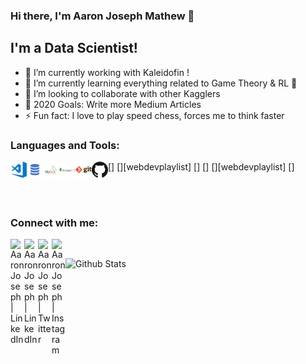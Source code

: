 ### Hi there, I'm Aaron Joseph Mathew 👋

## I'm a Data Scientist!
- 🔭 I’m currently working with Kaleidofin !
- 🌱 I’m currently learning everything related to Game Theory & RL 🤣
- 👯 I’m looking to collaborate with other Kagglers
- 🥅 2020 Goals: Write more Medium Articles
- ⚡ Fun fact: I love to play speed chess, forces me to think faster

### Languages and Tools:

[<img align="left" alt="Visual Studio Code" width="26px" src="https://raw.githubusercontent.com/github/explore/80688e429a7d4ef2fca1e82350fe8e3517d3494d/topics/visual-studio-code/visual-studio-code.png" />]
[<img align="left" alt="SQL" width="26px" src="https://raw.githubusercontent.com/github/explore/80688e429a7d4ef2fca1e82350fe8e3517d3494d/topics/sql/sql.png" />][webdevplaylist]
[<img align="left" alt="MySQL" width="26px" src="https://raw.githubusercontent.com/github/explore/80688e429a7d4ef2fca1e82350fe8e3517d3494d/topics/mysql/mysql.png" />]
[<img align="left" alt="MongoDB" width="26px" src="https://raw.githubusercontent.com/github/explore/80688e429a7d4ef2fca1e82350fe8e3517d3494d/topics/mongodb/mongodb.png" />]
[<img align="left" alt="Git" width="26px" src="https://raw.githubusercontent.com/github/explore/80688e429a7d4ef2fca1e82350fe8e3517d3494d/topics/git/git.png" />][webdevplaylist]
[<img align="left" alt="GitHub" width="26px" src="https://raw.githubusercontent.com/github/explore/78df643247d429f6cc873026c0622819ad797942/topics/github/github.png" />]

<br />
<br />


### Connect with me:

[<img align="left" alt="AaronJoseph | LinkedIn" width="22px" src="https://cdn.jsdelivr.net/npm/simple-icons@v3/icons/linkedin.svg" />][linkedin]

[<img align="left" alt="AaronJoseph | LinkedIn" width="22px" src="https://cdn.jsdelivr.net/npm/simple-icons@3.4.0/icons/medium.svg" />][medium]

[<img align="left" alt="AaronJoseph | Twitter" width="22px" src="https://cdn.jsdelivr.net/npm/simple-icons@v3/icons/twitter.svg" />][twitter]
[<img align="left" alt="AaronJoseph | Instagram" width="22px" src="https://cdn.jsdelivr.net/npm/simple-icons@v3/icons/instagram.svg" />][instagram]
<br />

<img align="left" alt="Github Stats" src="https://github-readme-stats.vercel.app/api?username=aaronjoseph&show_icons=true&hide_border=true&count_private=true&theme=dracula"/>

[twitter]: https://twitter.com/aaronjosephmath
[instagram]: https://www.instagram.com/aaronjosephmathew/
[linkedin]: https://www.linkedin.com/in/aaron-joseph-mathew-4b425b71/
[medium]: https://medium.com/@aaron_76023/

